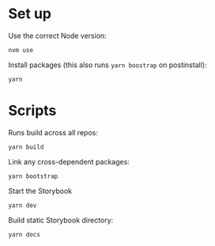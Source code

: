 # Set up 

Use the correct Node version:

    nvm use

Install packages (this also runs `yarn boostrap` on postinstall):

    yarn 

# Scripts

Runs build across all repos:

    yarn build

Link any cross-dependent packages:

    yarn bootstrap

Start the Storybook

    yarn dev

Build static Storybook directory:

    yarn docs
